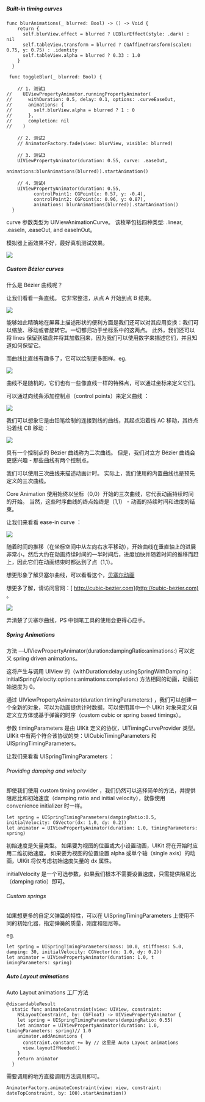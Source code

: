 ##### Built-in timing curves

```
func blurAnimations(_ blurred: Bool) -> () -> Void {
    return {
      self.blurView.effect = blurred ? UIBlurEffect(style: .dark) : nil
      self.tableView.transform = blurred ? CGAffineTransform(scaleX: 0.75, y: 0.75) : .identity
      self.tableView.alpha = blurred ? 0.33 : 1.0
    }
  }
```

```
 func toggleBlur(_ blurred: Bool) {
    
    // 1. 测试1
//    UIViewPropertyAnimator.runningPropertyAnimator(
//      withDuration: 0.5, delay: 0.1, options: .curveEaseOut,
//      animations: {
//        self.blurView.alpha = blurred ? 1 : 0
//      },
//      completion: nil
//    )
    
    // 2. 测试2
    // AnimatorFactory.fade(view: blurView, visible: blurred)
    
    // 3. 测试3
    UIViewPropertyAnimator(duration: 0.55, curve: .easeOut,
                        animations:blurAnimations(blurred)).startAnimation()
    
    // 4. 测试4
    UIViewPropertyAnimator(duration: 0.55,
          controlPoint1: CGPoint(x: 0.57, y: -0.4),
          controlPoint2: CGPoint(x: 0.96, y: 0.87),
          animations: blurAnimations(blurred)).startAnimation()
  }
```

curve 参数类型为 UIViewAnimationCurve。 该枚举包括四种类型: .linear, .easeIn, .easeOut, and easeInOut。

模拟器上面效果不好，最好真机测试效果。

![](https://upload-images.jianshu.io/upload_images/130752-be376484bc288727.png?imageMogr2/auto-orient/strip%7CimageView2/2/w/1240)

##### Custom Bézier curves

什么是 Bézier 曲线呢？

让我们看看一条直线。 它非常整洁，从点 A 开始到点 B 结束。

![](https://upload-images.jianshu.io/upload_images/130752-e12453e27e233609.png?imageMogr2/auto-orient/strip%7CimageView2/2/w/1240)

能够如此精确地在屏幕上描述形状的便利方面是我们还可以对其应用变换：我们可以缩放、移动或者旋转它。一切都归功于坐标系中的这两点。 此外，我们还可以将 lines 保留到磁盘并将其加载回来，因为我们可以使用数字来描述它们，并且知道如何保留它。

而曲线比直线有趣多了，它可以绘制更多图样。eg. 

![](https://upload-images.jianshu.io/upload_images/130752-2c9ef3b4880c03ba.png?imageMogr2/auto-orient/strip%7CimageView2/2/w/1240)

曲线不是随机的，它们也有一些像直线一样的特殊点，可以通过坐标来定义它们。

可以通过向线条添加控制点（control points）来定义曲线 ：

![](https://upload-images.jianshu.io/upload_images/130752-3b9e3f983e627a27.png?imageMogr2/auto-orient/strip%7CimageView2/2/w/1240)

我们可以想象它是由铅笔绘制的连接到线的曲线，其起点沿着线 AC 移动，其终点沿着线 CB 移动：

![](https://upload-images.jianshu.io/upload_images/130752-bea3da20334f5d11.png?imageMogr2/auto-orient/strip%7CimageView2/2/w/1240)

具有一个控制点的 Bézier 曲线称为二次曲线。 但是，我们对立方 Bézier 曲线会更感兴趣 - 那些曲线有两个控制点。

我们可以使用三次曲线来描述动画计时。 实际上，我们使用的内置曲线也是预先定义的三次曲线。

Core Animation 使用始终以坐标（0,0）开始的三次曲线，它代表动画持续时间的开始。 当然，这些时序曲线的终点始终是（1,1） -  动画的持续时间和进度的结束。

让我们来看看 ease-in curve ：

![](https://upload-images.jianshu.io/upload_images/130752-af9a6252b22b9c7b.png?imageMogr2/auto-orient/strip%7CimageView2/2/w/1240)

随着时间的推移（在坐标空间中从左向右水平移动），开始曲线在垂直轴上的进展非常小，然后大约在动画持续时间的一半时间后，进度加快并随着时间的推移而赶上，因此它们在动画结束时都达到了点（1,1）。

想更形象了解贝塞尔曲线，可以看看这个，[贝塞尔动画](https://www.jasondavies.com/animated-bezier/) 

想更多了解，请访问官网：[ http://cubic-bezier.com](http://cubic-bezier.com) 。

![](https://upload-images.jianshu.io/upload_images/130752-5b0bde02ffe5a459.png?imageMogr2/auto-orient/strip%7CimageView2/2/w/1240)

弄清楚了贝塞尔曲线，PS 中钢笔工具的使用会更得心应手。

##### Spring Animations

方法 —UIViewPropertyAnimator(duration:dampingRatio:animations:) 可以定义 spring driven animations。

这将产生与调用 UIView 的（withDuration:delay:usingSpringWithDamping：initialSpringVelocity:options:animations:completion:) 方法相同的动画，动画初始速度为 0。

通过 UIViewPropertyAnimator(duration:timingParameters:) ，我们可以创建一个全新的对象，可以为动画提供计时数据，可以使用其中一个 UIKit 对象来定义自定义立方体或基于弹簧的时序（custom cubic or spring based timings）。

参数 timingParameters 是由 UIKit 定义的协议，UITimingCurveProvider 类型。 UIKit 中有两个符合该协议的类：UICubicTimingParameters  和 UISpringTimingParameters。

让我们来看看 UISpringTimingParameters ：

###### Providing damping and velocity

即使我们使用 custom timing provider ，我们仍然可以选择简单的方法，并提供阻尼比和初始速度（damping ratio and initial velocity），就像使用 convenience initializer 时一样。

```
let spring = UISpringTimingParameters(dampingRatio:0.5, initialVelocity: CGVector(dx: 1.0, dy: 0.2))
let animator = UIViewPropertyAnimator(duration: 1.0, timingParameters: spring)
```

初始速度是矢量类型。 如果要为视图的位置或大小设置动画，UIKit 将在开始时应用二维初始速度。 如果要为视图的位置设置 alpha 或单个轴（single axis）的动画，UIKit 将仅考虑初始速度矢量的 dx 属性。

initialVelocity 是一个可选参数，如果我们根本不需要设置速度，只需提供阻尼比（damping ratio）即可。

###### Custom springs

如果想更多的自定义弹簧的特性，可以在 UISpringTimingParameters 上使用不同的初始化器，指定弹簧的质量，刚度和阻尼等。

eg.

```
let spring = UISpringTimingParameters(mass: 10.0, stiffness: 5.0, damping: 30, initialVelocity: CGVector(dx: 1.0, dy: 0.2))
let animator = UIViewPropertyAnimator(duration: 1.0, t imingParameters: spring)
```
##### Auto Layout animations

Auto Layout animations 工厂方法
```
@discardableResult
  static func animateConstraint(view: UIView, constraint:
    NSLayoutConstraint, by: CGFloat) -> UIViewPropertyAnimator {
    let spring = UISpringTimingParameters(dampingRatio: 0.55)
    let animator = UIViewPropertyAnimator(duration: 1.0, timingParameters: spring)// 1.0
    animator.addAnimations {
      constraint.constant += by // 这里是 Auto Layout animations
      view.layoutIfNeeded()
    }
    return animator
  }
```
需要调用的地方直接调用方法调用即可。

```
AnimatorFactory.animateConstraint(view: view, constraint: dateTopConstraint, by: 100).startAnimation()
```


